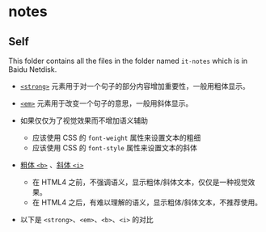 # notes



## Self

This folder contains all the files in the folder named `it-notes` which is in Baidu Netdisk.




- [`<strong>`](https://developer.mozilla.org/zh-CN/docs/Web/HTML/Element/strong) 元素用于对一个句子的部分内容增加重要性，一般用粗体显示。
- [`<em>`](https://developer.mozilla.org/zh-CN/docs/Web/HTML/Element/em) 元素用于改变一个句子的意思，一般用斜体显示。
- 如果仅仅为了视觉效果而不增加语义辅助

  - 应该使用 CSS 的 `font-weight` 属性来设置文本的粗细
  - 应该使用 CSS 的 `font-style` 属性来设置文本的斜体

- [粗体 `<b>`](https://developer.mozilla.org/zh-CN/docs/Web/HTML/Element/b) 、[斜体 `<i>`](https://developer.mozilla.org/zh-CN/docs/Web/HTML/Element/i)

  - 在 HTML4 之前，不强调语义，显示粗体/斜体文本，仅仅是一种视觉效果。
  - 在 HTML4 之后，有难以理解的语义，显示粗体/斜体文本，不推荐使用。

- 以下是 `<strong>`、`<em>`、`<b>`、`<i>` 的对比
